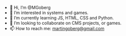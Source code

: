 - 👋 Hi, I’m @MGoberg
- 👀 I’m interested in systems and games.
- 🌱 I’m currently learning JS, HTML, CSS and Python.
- 💞️ I’m looking to collaborate on CMS projects, or games.
- 📫 How to reach me: martingoberg@gmail.com

<!---
MGoberg/MGoberg is a ✨ special ✨ repository because its `README.md` (this file) appears on your GitHub profile.
You can click the Preview link to take a look at your changes.
--->
